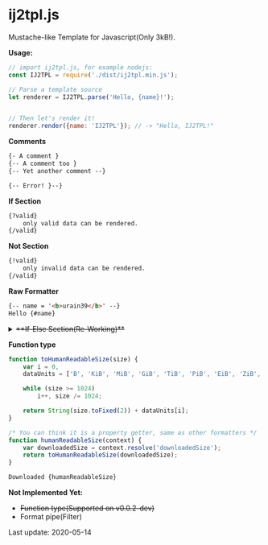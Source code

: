 # ij2tpl.js
Mustache-like Template for Javascript(Only 3kB!).

**Usage:**
```js
// import ij2tpl.js, for example nodejs:
const IJ2TPL = require('./dist/ij2tpl.min.js');

// Parse a template source
let renderer = IJ2TPL.parse('Hello, {name}!');


// Then let's render it!
renderer.render({name: 'IJ2TPL'}); // -> "Hello, IJ2TPL!"
```

**Comments**
```html
{- A comment }
{-- A comment too }
{-- Yet another comment --}

{-- Error! }--}
```

**If Section**
```html
{?valid}
	only valid data can be rendered.
{/valid}
```

**Not Section**
```html
{!valid}
	only invalid data can be rendered.
{/valid}
```

**Raw Formatter**
```html
{-- name = '<b>urain39</b>' --}
Hello {#name}
```

<details>
<summary><del> **If-Else Section(Re-Working)** </del></summary>

```html
{?valid}
	only valid data can be rendered.
{*valid}
	Oops, something's wrong?
{/valid}
```

</details>


**Function type**
```js
function toHumanReadableSize(size) {
	var i = 0,
	dataUnits = ['B', 'KiB', 'MiB', 'GiB', 'TiB', 'PiB', 'EiB', 'ZiB', 'YiB', 'BiB', 'NiB', 'DiB'];

	while (size >= 1024)
		i++, size /= 1024;

	return String(size.toFixed(2)) + dataUnits[i];
}

/* You can think it is a property getter, same as other formatters */
function humanReadableSize(context) {
	var downloadedSize = context.resolve('downloadedSize');
	return toHumanReadableSize(downloadedSize);
}
```

```html
Downloaded {humanReadableSize}
```

**Not Implemented Yet:**
- ~~Function type(Supported on v0.0.2-dev)~~
- Format pipe(Filter)

Last update: 2020-05-14
